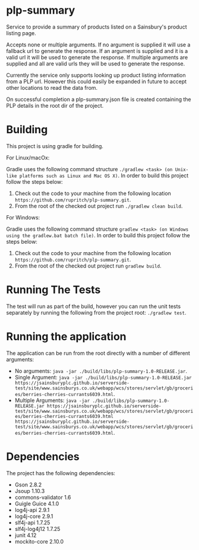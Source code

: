 # plp-summary
Service to provide a summary of products listed on a Sainsbury's product listing page.

Accepts none or multiple arguments.
If no argument is supplied it will use a fallback url to generate the response.
If an argument is supplied and it is a valid url it will be used to generate the response.
If multiple arguments are supplied and all are valid urls they will be used to generate the response.

Currently the service only supports looking up product listing information from a PLP url. However this could easily be expanded in future to accept other locations to read the data from.

On successful completion a plp-summary.json file is created containing the PLP details in the root dir of the project.

# Building
This project is using gradle for building.

For Linux/macOx:

Gradle uses the following command structure ``./gradlew <task> (on Unix-like platforms such as Linux and Mac OS X)``.
In order to build this project follow the steps below:
1. Check out the code to your machine from the following location ``https://github.com/rupritch/plp-summary.git``.
2. From the root of the checked out project run ``./gradlew clean build``.

For Windows:

Gradle uses the following command structure ``gradlew <task> (on Windows using the gradlew.bat batch file)``.
In order to build this project follow the steps below:
1. Check out the code to your machine from the following location ``https://github.com/rupritch/plp-summary.git``.
2. From the root of the checked out project run ``gradlew build``.

# Running The Tests

The test will run as part of the build, however you can run the unit tests separately by running the following from the project root:
``./gradlew test``.

# Running the application

The application can be run from the root directly with a number of different arguments:

- No arguments: ``java -jar ./build/libs/plp-summary-1.0-RELEASE.jar``.
- Single Argument: ``java -jar ./build/libs/plp-summary-1.0-RELEASE.jar https://jsainsburyplc.github.io/serverside-test/site/www.sainsburys.co.uk/webapp/wcs/stores/servlet/gb/groceries/berries-cherries-currants6039.html``.
- Multiple Arguments: ``java -jar ./build/libs/plp-summary-1.0-RELEASE.jar https://jsainsburyplc.github.io/serverside-test/site/www.sainsburys.co.uk/webapp/wcs/stores/servlet/gb/groceries/berries-cherries-currants6039.html https://jsainsburyplc.github.io/serverside-test/site/www.sainsburys.co.uk/webapp/wcs/stores/servlet/gb/groceries/berries-cherries-currants6039.html``.

# Dependencies

The project has the following dependencies:

- Gson 2.8.2
- Jsoup 1.10.3
- commons-validator 1.6
- Guigle Guice 4.1.0
- log4j-api 2.9.1
- log4j-core 2.9.1
- slf4j-api 1.7.25
- slf4j-log4j12 1.7.25
- junit 4.12
- mockito-core 2.10.0
